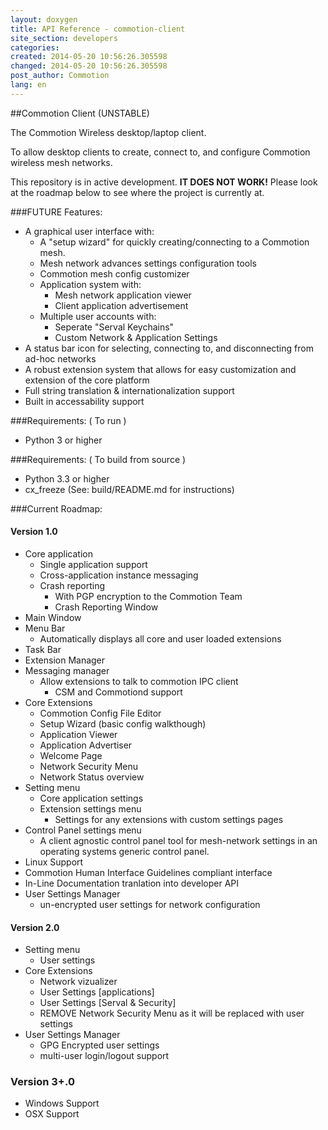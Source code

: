 ```yaml
---
layout: doxygen
title: API Reference - commotion-client
site_section: developers
categories: 
created: 2014-05-20 10:56:26.305598
changed: 2014-05-20 10:56:26.305598
post_author: Commotion
lang: en
---
```

##Commotion Client (UNSTABLE)

The Commotion Wireless desktop/laptop client.

To allow desktop clients to create, connect to, and configure Commotion wireless mesh networks.

This repository is in active development. **IT DOES NOT WORK!** Please look at the roadmap below to see where the project is currently at.  

###FUTURE Features:

  * A graphical user interface with:
	* A "setup wizard" for quickly creating/connecting to a Commotion mesh.
    * Mesh network advances settings configuration tools
	* Commotion mesh config customizer
	* Application system with:
	  * Mesh network application viewer
	  * Client application advertisement
	* Multiple user accounts with:
	  * Seperate "Serval Keychains"
	  * Custom Network & Application Settings
  * A status bar icon for selecting, connecting to, and disconnecting from ad-hoc networks
  * A robust extension system that allows for easy customization and extension of the core platform
  * Full string translation & internationalization support
  * Built in accessability support
  
###Requirements: ( To run )

  * Python 3 or higher

###Requirements: ( To build from source )

  * Python 3.3 or higher
  * cx_freeze (See: build/README.md for instructions)
		
###Current Roadmap:

#### Version 1.0

  * Core application
    * Single application support
    * Cross-application instance messaging
    * Crash reporting 
	  * With PGP encryption to the Commotion Team
      * Crash Reporting Window
  * Main Window
  * Menu Bar
    * Automatically displays all core and user loaded extensions 
  * Task Bar
  * Extension Manager
  * Messaging manager
    * Allow extensions to talk to commotion IPC client
      * CSM and Commotiond support
  * Core Extensions
    * Commotion Config File Editor 
    * Setup Wizard (basic config walkthough)
    * Application Viewer
    * Application Advertiser
    * Welcome Page
	* Network Security Menu
	* Network Status overview 
  * Setting menu
	* Core application settings
	* Extension settings menu
	  * Settings for any extensions with custom settings pages
  * Control Panel settings menu
    * A client agnostic control panel tool for mesh-network settings in an operating systems generic control panel. 
  * Linux Support
  * Commotion Human Interface Guidelines compliant interface 
  * In-Line Documentation tranlation into developer API 
  * User Settings Manager
    * un-encrypted user settings for network configuration

#### Version 2.0

  * Setting menu
	* User settings
  * Core Extensions
    * Network vizualizer 
    * User Settings [applications]
    * User Settings [Serval & Security] 
	* REMOVE Network Security Menu as it will be replaced with user settings
  * User Settings Manager
    * GPG Encrypted user settings
	* multi-user login/logout support
  
### Version 3+.0
  * Windows Support
  * OSX Support